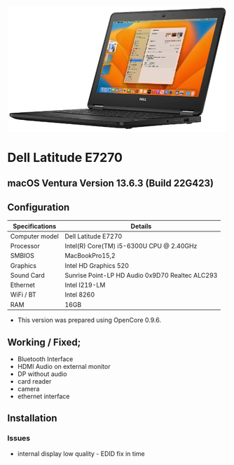 ![Dell Latitude E7270](https://github.com/toshinori8/Latitude-E7270-Opencore/blob/main/EFI/OC/Resources/Image/delle7270.png?raw=true)
# Dell Latitude E7270 
## macOS Ventura Version 13.6.3 (Build 22G423)

## Configuration

| Specifications | Details                                          |
| ------------------- | ------------------------------------------- |
| Computer model      | Dell Latitude E7270      					|
| Processor           | Intel(R) Core(TM) i5-6300U CPU @ 2.40GHz    |
| SMBIOS              | MacBookPro15,2    |
| Graphics			  | Intel HD Graphics 520                		|
| Sound Card          | Sunrise Point-LP HD Audio 0x9D70  Realtec ALC293          |
| Ethernet		      | Intel I219-LM                      |
| WiFi / BT	          | Intel 8260                          	|
| RAM		          | 16GB                                     	|





- This version was prepared using OpenCore 0.9.6.



## Working / Fixed; 
- Bluetooth Interface
- HDMI Audio on external monitor 
- DP without audio
- card reader 
- camera 
- ethernet interface




## Installation

 




### Issues

- internal display low quality - EDID fix in time 

